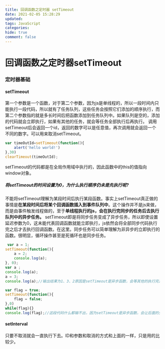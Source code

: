 ```yaml
---
title: 回调函数之定时器 setTimeout
date: 2021-02-05 15:28:29
updated: 
tags: JavaScript
categories: 
hide: true
comment: false
---
```


# 回调函数之定时器setTimeout

### 定时器基础

#### setTimeout

第一个参数是一个函数，对于第二个参数，因为js是单线程的，所以一段时间内只能执行一段代码，所以就有了任务队列，这些任务会按照它们添加的顺序执行，而第二个参数指的就是多长时间后把函数添加到任务队列中。如果队列是空的，添加的代码就会立即执行，如果有其他的任务，就会等任务全部执行后再执行。
调用setTimeout后会返回一个id，返回的数字可以是任意值，再次调用就会返回一个不同的数字。可以用来取消setTimeout。

```js
var timeOutId=setTimeout(function(){
    alert('hello world!')
},30)
clearTimeout(timeOutId);
```

setTimeout的代码都是在全局作用域中执行的，因此函数中的this的值指向window对象。

##### 将setTimeout的时间设置为0，为什么执行顺序仍未是先执行呢?

不能将setTimeout理解为某段时间后执行某段函数。事实上setTimeout真正做的事情是**在某段时间后将某个回调函数插入到事件队列中**。这个操作并不是js来做，而是由事件触发线程做的，至于**单线程执行的js，会在执行完同步的任务后去执行队列中的异步任务。**
setTimeout即是将同步任务变成了异步任务，所以即使设置延迟参数为0，这未能代表回调函数就能立即执行，js依然会将全部同步代码执行完之后才去执行回调函数。在这里。同步任务可以简单理解为非异步的立即执行的函数。很明显，循环操作甚至是死循环也是同步任务。

```js
 var a = 1;
setTimeout(function(){
    a = 2;
    console.log(a);
}, 0);
var a ;
console.log(a);
a = 3;
console.log(a);//输出结果为1、3、2原因是setTimeout是异步函数，会等其他的执行完之后再执行。
```

```js
var flag = true;
setTimeout(function(){
    flag = false;
},0)
while(flag){}
console.log(flag);//这段代码什么都输不出，因为setTimeout是异步函数，会让后面的先执行，while(flag){}执行的时候，已经是死循环了，所以console.log(flag)什么也输不出。
```

#### setInterval

只要不取消就会一直执行下去。ID和参数和取消的方式和上面的一样，只是用的比较少。